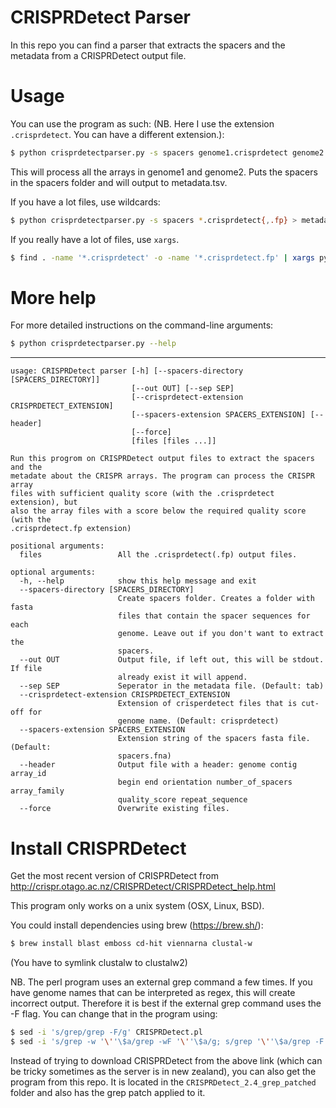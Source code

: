 # CRISPRDetect Parser

In this repo you can find a parser that extracts the spacers and the metadata
from a CRISPRDetect output file.

# Usage

You can use the program as such: (NB. Here I use the extension `.crisprdetect`. You can have a different extension.):

```sh
$ python crisprdetectparser.py -s spacers genome1.crisprdetect genome2.crisprdetect > metadata.tsv
```

This will process all the arrays in genome1 and genome2. Puts the spacers in the
spacers folder and will output to metadata.tsv.

If you have a lot files, use wildcards:

```sh
$ python crisprdetectparser.py -s spacers *.crisprdetect{,.fp} > metadata.tsv
```

If you really have a lot of files, use `xargs`. 

```sh
$ find . -name '*.crisprdetect' -o -name '*.crisprdetect.fp' | xargs python crisprdetectparser.py -s spacers > metadata.tsv
```

# More help

For more detailed instructions on the command-line arguments:

```sh
$ python crisprdetectparser.py --help
```

----
```
usage: CRISPRDetect parser [-h] [--spacers-directory [SPACERS_DIRECTORY]]
                           [--out OUT] [--sep SEP]
                           [--crisprdetect-extension CRISPRDETECT_EXTENSION]
                           [--spacers-extension SPACERS_EXTENSION] [--header]
                           [--force]
                           [files [files ...]]

Run this progrom on CRISPRDetect output files to extract the spacers and the
metadate about the CRISPR arrays. The program can process the CRISPR array
files with sufficient quality score (with the .crisprdetect extension), but
also the array files with a score below the required quality score (with the
.crisprdetect.fp extension)

positional arguments:
  files                 All the .crisprdetect(.fp) output files.

optional arguments:
  -h, --help            show this help message and exit
  --spacers-directory [SPACERS_DIRECTORY]
                        Create spacers folder. Creates a folder with fasta
                        files that contain the spacer sequences for each
                        genome. Leave out if you don't want to extract the
                        spacers.
  --out OUT             Output file, if left out, this will be stdout. If file
                        already exist it will append.
  --sep SEP             Seperator in the metadata file. (Default: tab)
  --crisprdetect-extension CRISPRDETECT_EXTENSION
                        Extension of crisperdetect files that is cut-off for
                        genome name. (Default: crisprdetect)
  --spacers-extension SPACERS_EXTENSION
                        Extension string of the spacers fasta file. (Default:
                        spacers.fna)
  --header              Output file with a header: genome contig array_id
                        begin end orientation number_of_spacers array_family
                        quality_score repeat_sequence
  --force               Overwrite existing files.
```

# Install CRISPRDetect

Get the most recent version of CRISPRDetect from http://crispr.otago.ac.nz/CRISPRDetect/CRISPRDetect_help.html

This program only works on a unix system (OSX, Linux, BSD). 

You could install dependencies using brew (https://brew.sh/):

```sh
$ brew install blast emboss cd-hit viennarna clustal-w 
```

(You have to symlink clustalw to clustalw2)

NB. The perl program uses an external grep command a few times. If you have 
genome names that can be interpreted as regex, this will create incorrect output. 
Therefore it is best if the external grep command uses the -F flag. You can change that 
in the program using:

```sh
$ sed -i 's/grep/grep -F/g' CRISPRDetect.pl
$ sed -i 's/grep -w '\''\$a/grep -wF '\''\$a/g; s/grep '\''\$a/grep -F '\''\$a/g' CD_MODULES/CRISPRDETECT_SUBS_1.pm 
```

Instead of trying to download CRISPRDetect from the above link (which can be
tricky sometimes as the server is in new zealand), you can also get the program
from this repo. It is located in the `CRISPRDetect_2.4_grep_patched` folder
and also has the grep patch applied to it. 

